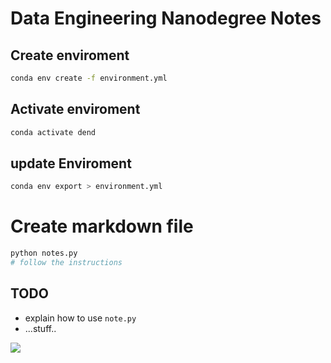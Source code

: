 # Data Engineering Nanodegree Notes


## Create enviroment
```bash
conda env create -f environment.yml
```
## Activate enviroment
```bash
conda activate dend
```


## update Enviroment
```bash
conda env export > environment.yml
```

# Create markdown file

```bash
python notes.py
# follow the instructions

```

## TODO
- explain how to use `note.py`
- ...stuff..

![](https://media.giphy.com/media/Ll2fajzk9DgaY/giphy.gif)
